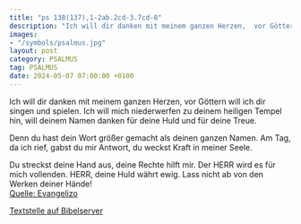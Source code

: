 ```yaml
---
title: "ps 138(137),1-2ab.2cd-3.7cd-8"
description: "Ich will dir danken mit meinem ganzen Herzen,  vor Göttern will ich dir singen und spielen. Ich will mich niederwerfen zu deinem heiligen Tempel hin, will deinem Namen danken für deine Huld und für deine Treue.  Denn du hast dein Wort größer gemacht als deinen ganzen Namen. Am T...."
images:
- "/symbols/psalmus.jpg"
layout: post
category: PSALMUS
tag: PSALMUS
date: 2024-05-07 07:00:00 +0100
---
```

Ich will dir danken mit meinem ganzen Herzen, 
vor Göttern will ich dir singen und spielen.
Ich will mich niederwerfen zu deinem heiligen Tempel hin,
will deinem Namen danken für deine Huld und für deine Treue.

Denn du hast dein Wort größer gemacht
als deinen ganzen Namen.
Am Tag, da ich rief, gabst du mir Antwort, 
du weckst Kraft in meiner Seele.<!--more-->

Du streckst deine Hand aus,
deine Rechte hilft mir.
Der HERR wird es für mich vollenden. 
HERR, deine Huld währt ewig. 
Lass nicht ab von den Werken deiner Hände!<br>
[Quelle: Evangelizo](https://evangeliumtagfuertag.org/DE/gospel)

[Textstelle auf Bibelserver](https://www.bibleserver.com/EU/ps138(137),1-2ab.2cd-3.7cd-8)
